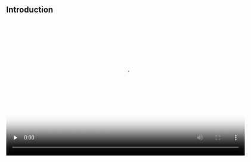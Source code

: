 ## Introduction

<video width="640" height="360" controls preload="none" poster="images/space-talk-placeholder.png">
<source src="images/space-talk-intro.mp4" type="video/mp4">
Your browser does not support WebM video, try FireFox or Chrome
</video>